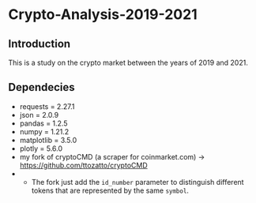 # Crypto-Analysis-2019-2021

## Introduction
This is a study on the crypto market between the years of 2019 and 2021.

## Dependecies
 - requests = 2.27.1
 - json = 2.0.9
 - pandas = 1.2.5
 - numpy = 1.21.2
 - matplotlib = 3.5.0
 - plotly = 5.6.0
 - my fork of cryptoCMD (a scraper for coinmarket.com) -> https://github.com/ttozatto/cryptoCMD
 - - The fork just add the `id_number` parameter to distinguish different tokens that are represented by the same `symbol`.
